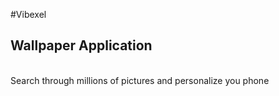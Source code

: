#Vibexel
<h2>Wallpaper Application</h2> 
<br>
Search through millions of pictures and personalize you phone
